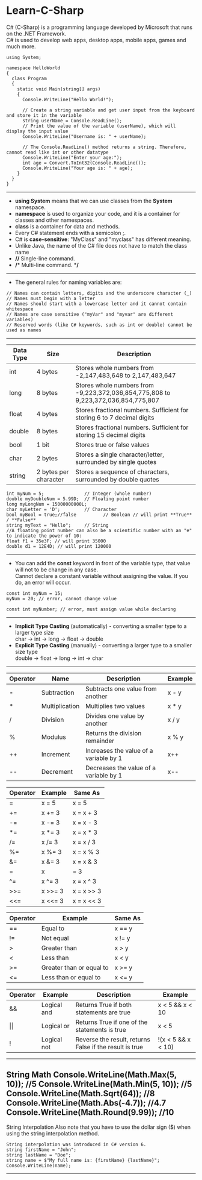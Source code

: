 # Learn-C-Sharp

C# (C-Sharp) is a programming language developed by Microsoft that runs on the .NET Framework.  
C# is used to develop web apps, desktop apps, mobile apps, games and much more.

```
using System;

namespace HelloWorld
{
  class Program
  {
    static void Main(string[] args)
    {
      Console.WriteLine("Hello World!");    

      // Create a string variable and get user input from the keyboard and store it in the variable
      string userName = Console.ReadLine();
      // Print the value of the variable (userName), which will display the input value
      Console.WriteLine("Username is: " + userName);
      
      // The Console.ReadLine() method returns a string. Therefore, cannot read like int or other datatype
      Console.WriteLine("Enter your age:");
      int age = Convert.ToInt32(Console.ReadLine());
      Console.WriteLine("Your age is: " + age);
    }
  }
}
```
---
+ **using System** means that we can use classes from the **System** namespace.
+ **namespace** is used to organize your code, and it is a container for classes and other namespaces.
+ **class** is a container for data and methods.
+ Every C# statement ends with a semicolon ;.
+ C# is **case-sensitive**: "MyClass" and "myclass" has different meaning.
+ Unlike Java, the name of the C# file does not have to match the class name
+ **//** Single-line command.
+ **/*** Multi-line command. ***/**
---
+ The general rules for naming variables are:
```
// Names can contain letters, digits and the underscore character (_)  
// Names must begin with a letter  
// Names should start with a lowercase letter and it cannot contain whitespace  
// Names are case sensitive ("myVar" and "myvar" are different variables)  
// Reserved words (like C# keywords, such as int or double) cannot be used as names
```
---

Data Type | Size | Description
------------- | ----- | ----------
int | 4 bytes | Stores whole numbers from -2,147,483,648 to 2,147,483,647
long | 8 bytes | Stores whole numbers from -9,223,372,036,854,775,808 to 9,223,372,036,854,775,807
float | 4 bytes | Stores fractional numbers. Sufficient for storing 6 to 7 decimal digits
double | 8 bytes | Stores fractional numbers. Sufficient for storing 15 decimal digits
bool | 1 bit | Stores true or false values
char | 2 bytes | Stores a single character/letter, surrounded by single quotes
string | 2 bytes per character	| Stores a sequence of characters, surrounded by double quotes

```
int myNum = 5;               // Integer (whole number)
double myDoubleNum = 5.99D;  // Floating point number
long myLongNum = 15000000000L;
char myLetter = 'D';         // Character
bool myBool = true;//false          // Boolean // will print **True** / **False**
string myText = "Hello";     // String
//A floating point number can also be a scientific number with an "e" to indicate the power of 10:
float f1 = 35e3F; // will print 35000
double d1 = 12E4D; // will print 120000
```
---
+ You can add the **const** keyword in front of the variable type, that value will not to be change in any case.  
  Cannot declare a constant variable without assigning the value. If you do, an error will occur.
```
const int myNum = 15;
myNum = 20; // error, cannot change value

const int myNumber; // error, must assign value while declaring
```
---
+ **Implicit Type Casting** (automatically) - converting a smaller type to a larger type size  
char -> int -> long -> float -> double
+ **Explicit Type Casting** (manually) - converting a larger type to a smaller size type  
double -> float -> long -> int -> char
---
Operator | Name | Description | Example
-------- | ---- | ----------- | -------
**-** | Subtraction | Subtracts one value from another | x - y	
\* | Multiplication | Multiplies two values | x * y	
/ | Division | Divides one value by another | x / y	
% | Modulus | Returns the division remainder | x % y	
++ | Increment | Increases the value of a variable by 1 | x++	
-- | Decrement | Decreases the value of a variable by 1 | x--

Operator | Example | Same As
-------- | ---- | ----------
= | x = 5 | x = 5	
+= | x += 3 | x = x + 3	
-= | x -= 3 | x = x - 3	
*= | x *= 3 | x = x * 3	
/= | x /= 3 | x = x / 3	
%= | x %= 3 | x = x % 3	
&= | x &= 3 | x = x & 3	
|= | x |= 3 | x = x | 3	
^= | x ^= 3 | x = x ^ 3	
\>>= | x >>= 3 | x = x >> 3
<<= | x <<= 3 | x = x << 3

Operator | Example | Same As
-------- | ---- | ----------
== | Equal to | x == y	
!= | Not equal | x != y	
\> | Greater than | x > y	
< | Less than | x < y	
\>= | Greater than or equal to | x >= y	
<= | Less than or equal to | x <= y

Operator | Example | Description | Example
-------- | ------- | ----------- | -------
&& | Logical and | Returns True if both statements are true | x < 5 &&  x < 10	
\|\| | Logical or | Returns True if one of the statements is true | x < 5 || x < 4	
! | Logical not | Reverse the result, returns False if the result is true | !(x < 5 && x < 10)

---
String Math
Console.WriteLine(Math.Max(5, 10)); //5
Console.WriteLine(Math.Min(5, 10)); //5
Console.WriteLine(Math.Sqrt(64)); //8
Console.WriteLine(Math.Abs(-4.7)); //4.7
Console.WriteLine(Math.Round(9.99)); //10
---
String Interpolation
Also note that you have to use the dollar sign ($) when using the string interpolation method.
```
String interpolation was introduced in C# version 6.
string firstName = "John";
string lastName = "Doe";
string name = $"My full name is: {firstName} {lastName}";
Console.WriteLine(name);
```
---
